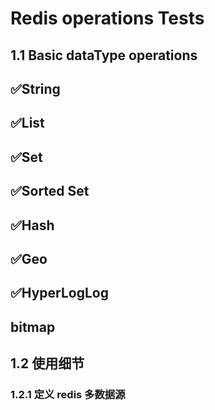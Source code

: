 # Redis operations Tests

## 1.1 Basic dataType operations
## ✅String
## ✅List
## ✅Set
## ✅Sorted Set
## ✅Hash
## ✅Geo
## ✅HyperLogLog
## bitmap

## 1.2 使用细节
### 1.2.1 定义 redis 多数据源